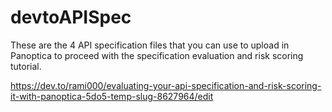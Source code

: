 # devtoAPISpec

These are the 4 API specification files that you can use to upload in Panoptica to proceed with the specification evaluation and risk scoring tutorial.

https://dev.to/rami000/evaluating-your-api-specification-and-risk-scoring-it-with-panoptica-5do5-temp-slug-8627964/edit
